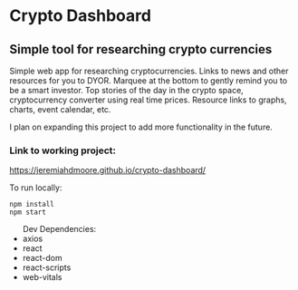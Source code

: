 # Crypto Dashboard
## Simple tool for researching crypto currencies
<p>Simple web app for researching cryptocurrencies. Links to news and other resources for you to DYOR. Marquee at the bottom to gently remind you to be a smart investor. Top stories of the day in the crypto space, cryptocurrency converter using real time prices. Resource links to graphs, charts, event calendar, etc.</p>

<p>I plan on expanding this project to add more functionality in the future.</p>

### Link to working project:
https://jeremiahdmoore.github.io/crypto-dashboard/

To run locally:<br>

```
npm install
npm start

```
<ul>Dev Dependencies:<br>
<li>axios</li>
<li>react</li>
<li>react-dom</li>
<li>react-scripts</li>
<li>web-vitals</li>

